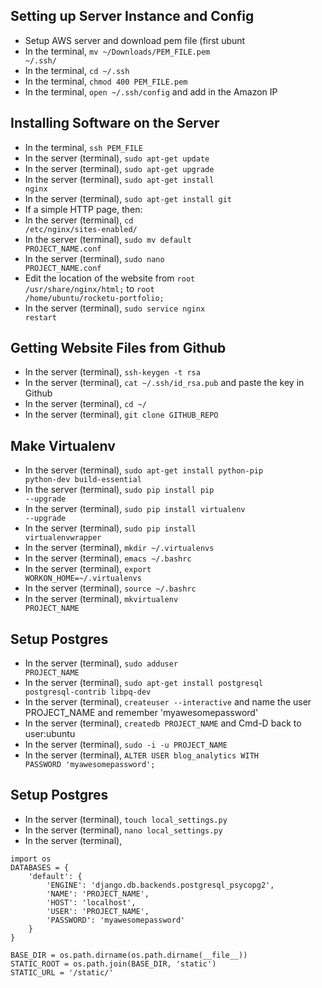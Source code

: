 ## Setting up Server Instance and Config
* Setup AWS server and download pem file (first ubunt
* In the terminal, <code>mv ~/Downloads/PEM_FILE.pem ~/.ssh/</code>
* In the terminal, <code>cd ~/.ssh</code>
* In the terminal, <code>chmod 400 PEM_FILE.pem</code>
* In the terminal, <code>open ~/.ssh/config</code> and add in the Amazon IP

## Installing Software on the Server
* In the terminal, <code>ssh PEM_FILE</code>
* In the server (terminal),  <code>sudo apt-get update</code>
* In the server (terminal),  <code>sudo apt-get upgrade</code>
* In the server (terminal),  <code>sudo apt-get install nginx</code>
* In the server (terminal),  <code>sudo apt-get install git</code>
* If a simple HTTP page, then:
 * In the server (terminal),  <code>cd /etc/nginx/sites-enabled/</code>
 * In the server (terminal),  <code>sudo mv default PROJECT_NAME.conf</code>
 * In the server (terminal),  <code>sudo nano PROJECT_NAME.conf</code>
 * Edit the location of the website from <code>root /usr/share/nginx/html;</code> to <code>root /home/ubuntu/rocketu-portfolio;</code>
 * In the server (terminal),  <code>sudo service nginx restart</code>

## Getting Website Files from Github
* In the server (terminal),  <code>ssh-keygen -t rsa</code>
* In the server (terminal),  <code>cat ~/.ssh/id_rsa.pub</code> and paste the key in Github
* In the server (terminal),  <code>cd ~/</code>
* In the server (terminal),  <code>git clone GITHUB_REPO</code>

## Make Virtualenv
* In the server (terminal),  <code>sudo apt-get install python-pip python-dev build-essential</code>
* In the server (terminal),  <code>sudo pip install pip --upgrade</code>
* In the server (terminal),  <code>sudo pip install virtualenv --upgrade</code>
* In the server (terminal),  <code>sudo pip install virtualenvwrapper</code>
* In the server (terminal),  <code>mkdir ~/.virtualenvs</code>
* In the server (terminal),  <code>emacs ~/.bashrc</code>
* In the server (terminal),  <code>export WORKON_HOME=~/.virtualenvs</code>
* In the server (terminal),  <code>source ~/.bashrc</code>
* In the server (terminal),  <code>mkvirtualenv PROJECT_NAME</code>

## Setup Postgres
* In the server (terminal),  <code>sudo adduser PROJECT_NAME</code>
* In the server (terminal),  <code>sudo apt-get install postgresql postgresql-contrib libpq-dev</code>
* In the server (terminal),  <code>createuser --interactive</code> and name the user PROJECT_NAME and remember 'myawesomepassword'
* In the server (terminal),  <code>createdb PROJECT_NAME</code> and Cmd-D back to user:ubuntu
* In the server (terminal),  <code>sudo -i -u PROJECT_NAME</code>
* In the server (terminal),  <code>ALTER USER blog_analytics WITH PASSWORD 'myawesomepassword';</code>

## Setup Postgres
* In the server (terminal),  <code>touch local_settings.py</code>
* In the server (terminal),  <code>nano local_settings.py</code>
* In the server (terminal),
```
import os
DATABASES = {
    'default': {
        'ENGINE': 'django.db.backends.postgresql_psycopg2',
        'NAME': 'PROJECT_NAME',
        'HOST': 'localhost',
        'USER': 'PROJECT_NAME',
        'PASSWORD': 'myawesomepassword'
    }
}

BASE_DIR = os.path.dirname(os.path.dirname(__file__))
STATIC_ROOT = os.path.join(BASE_DIR, 'static')
STATIC_URL = '/static/'
```




